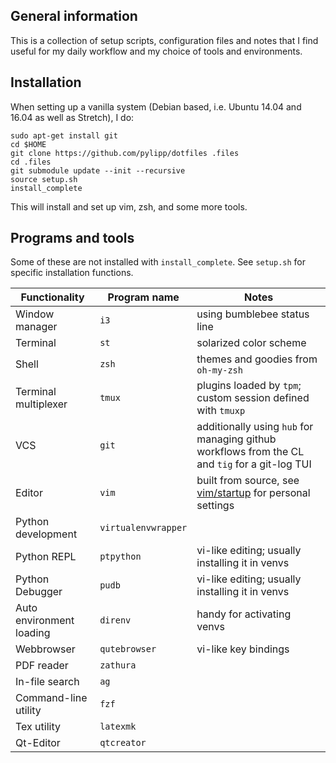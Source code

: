 ## General information

This is a collection of setup scripts, configuration files and notes that I find useful for my daily workflow and my choice of tools and environments. 

## Installation 

When setting up a vanilla system (Debian based, i.e. Ubuntu 14.04 and 16.04 as well as Stretch), I do:
```
sudo apt-get install git
cd $HOME
git clone https://github.com/pylipp/dotfiles .files
cd .files
git submodule update --init --recursive
source setup.sh
install_complete
```

This will install and set up vim, zsh, and some more tools.

## Programs and tools

Some of these are not installed with `install_complete`. See `setup.sh` for specific installation functions. 

Functionality | Program name | Notes
------------- | ------------ | -----
Window manager | `i3` | using bumblebee status line
Terminal | `st` | solarized color scheme
Shell | `zsh` | themes and goodies from `oh-my-zsh`
Terminal multiplexer | `tmux` | plugins loaded by `tpm`; custom session defined with `tmuxp`
VCS | `git` | additionally using `hub` for managing github workflows from the CL and `tig` for a git-log TUI
Editor | `vim` | built from source, see [vim/startup](https://github.com/pylipp/dotfiles/tree/master/vim/startup) for personal settings
Python development | `virtualenvwrapper` |
Python REPL | `ptpython` | vi-like editing; usually installing it in venvs
Python Debugger | `pudb` | vi-like editing; usually installing it in venvs
Auto environment loading | `direnv` | handy for activating venvs
Webbrowser | `qutebrowser` | vi-like key bindings
PDF reader | `zathura` | 
In-file search | `ag` |
Command-line utility | `fzf` |
Tex utility | `latexmk` |
Qt-Editor | `qtcreator` |
